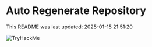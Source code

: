 # Auto Regenerate Repository

This README was last updated: 2025-01-15 21:51:20

 ![TryHackMe](https://tryhackme.com/badge/533634)